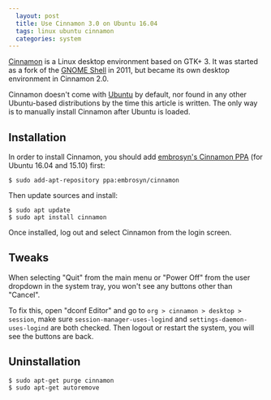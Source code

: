 ```yaml
---
  layout: post
  title: Use Cinnamon 3.0 on Ubuntu 16.04
  tags: linux ubuntu cinnamon
  categories: system
---
```


[Cinnamon](http://developer.linuxmint.com/projects.html) is a Linux desktop environment based on GTK+ 3. It was started as a fork of the [GNOME Shell](https://www.gnome.org/gnome-3/) in 2011,<!--excerpt--> but became its own desktop environment in Cinnamon 2.0.

Cinnamon doesn't come with [Ubuntu](http://www.ubuntu.com/) by default, nor found in any other Ubuntu-based distributions by the time this article is written. The only way is to manually install Cinnamon after Ubuntu is loaded.

## Installation

In order to install Cinnamon, you should add [embrosyn's Cinnamon PPA](https://launchpad.net/~embrosyn/+archive/ubuntu/cinnamon) (for Ubuntu 16.04 and 15.10) first:

```
$ sudo add-apt-repository ppa:embrosyn/cinnamon
```

Then update sources and install:

```
$ sudo apt update
$ sudo apt install cinnamon
```

Once installed, log out and select Cinnamon from the login screen.

## Tweaks

When selecting "Quit" from the main menu or "Power Off" from the user dropdown in the system tray, you won't see any buttons other than "Cancel".

To fix this, open "dconf Editor" and go to `org > cinnamon > desktop > session`, make sure `session-manager-uses-logind` and `settings-daemon-uses-logind` are both checked. Then logout or restart the system, you will see the buttons are back.

## Uninstallation

```
$ sudo apt-get purge cinnamon
$ sudo apt-get autoremove
```
